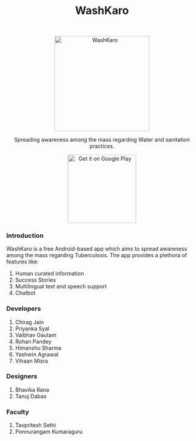 <h1 align="center"> WashKaro </h1> <br>
<p align="center">
  <img alt="WashKaro" title="WashKaro" src="./app/src/main/ic_launcher-playstore.png" width="250">
</p>

<p align="center">
  Spreading awareness among the mass regarding Water and sanitation practices.
</p>

<p align="center">

  <a href="https://play.google.com/store/apps/details?id=inspire2connect.inspire2connect">
    <img alt="Get it on Google Play" title="Google Play" src="http://i.imgur.com/mtGRPuM.png" width="180">
  </a>
</p>

### Introduction

WashKaro is a free Android-based app which aims to spread awareness among the mass regarding Tuberculosis. The app provides a plethora of features like:
1. Human curated information
2. Success Stories
3. Multilingual text and speech support
4. Chatbot


### Developers
1. Chirag Jain 
2. Priyanka Syal 
3. Vaibhav Gautam
4. Rohan Pandey
5. Himanshu Sharma 
6. Yashwin Agrawal
7. Vihaan Misra

### Designers
1. Bhavika Rana
2. Tanuj Dabas

### Faculty
1. Tavpritesh Sethi
2. Ponnurangam Kumaraguru
